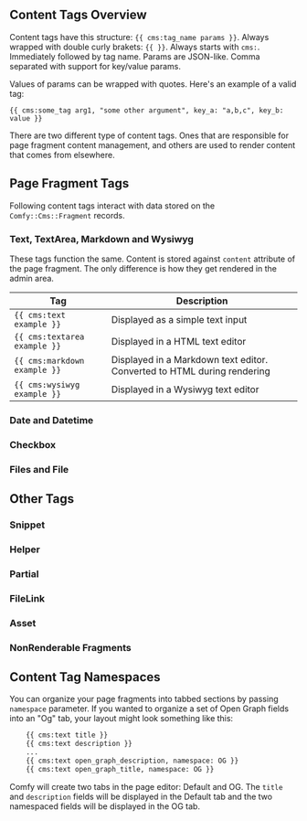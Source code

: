 ## Content Tags Overview

Content tags have this structure: `{{ cms:tag_name params }}`. Always wrapped
with double curly brakets: `{{ }}`. Always starts with `cms:`. Immediately
followed by tag name. Params are JSON-like. Comma separated with support for
key/value params.

Values of params can be wrapped with quotes. Here's an example of a valid tag:

`{{ cms:some_tag arg1, "some other argument", key_a: "a,b,c", key_b: value }}`

There are two different type of content tags. Ones that are responsible for page
fragment content management, and others are used to render content that comes
from elsewhere.

## Page Fragment Tags

Following content tags interact with data stored on the `Comfy::Cms::Fragment`
records.

### Text, TextArea, Markdown and Wysiwyg

These tags function the same. Content is stored against `content` attribute of
the page fragment. The only difference is how they get rendered in the admin area.

| Tag | Description |
| --- | ---         |
|`{{ cms:text example }}`     | Displayed as a simple text input |
|`{{ cms:textarea example }}` | Displayed in a HTML text editor |
|`{{ cms:markdown example }}` | Displayed in a Markdown text editor. Converted to HTML during rendering |
|`{{ cms:wysiwyg example }}`  | Displayed in a Wysiwyg text editor |

### Date and Datetime


### Checkbox


### Files and File


## Other Tags
### Snippet


### Helper


### Partial


### FileLink


### Asset


### NonRenderable Fragments


## Content Tag Namespaces

You can organize your page fragments into tabbed sections by passing `namespace`
parameter. If you wanted to organize a set of Open Graph fields into an "Og"
tab, your layout might look something like this:

```html
    {{ cms:text title }}
    {{ cms:text description }}
    ...
    {{ cms:text open_graph_description, namespace: OG }}
    {{ cms:text open_graph_title, namespace: OG }}
```

Comfy will create two tabs in the page editor: Default and OG. The `title` and
`description` fields will be displayed in the Default tab and the two namespaced
fields will be displayed in the OG tab.
